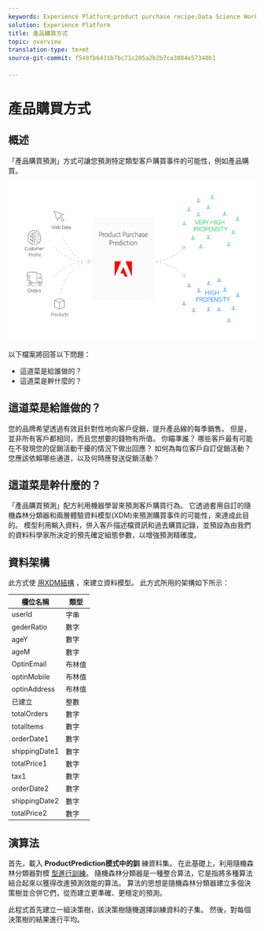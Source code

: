 ```yaml
---
keywords: Experience Platform;product purchase recipe;Data Science Workspace;popular topics
solution: Experience Platform
title: 產品購買方式
topic: overview
translation-type: tm+mt
source-git-commit: f548fb6431b7bc71c205a2b2b7ca3884e57340b1

---
```



# 產品購買方式

## 概述

「產品購買預測」方式可讓您預測特定類型客戶購買事件的可能性，例如產品購買。

![](../images/pre-built-recipes/ppp_bigpicture.png)

以下檔案將回答以下問題：
* 這道菜是給誰做的？
* 這道菜是幹什麼的？

## 這道菜是給誰做的？

您的品牌希望透過有效且針對性地向客戶促銷，提升產品線的每季銷售。 但是，並非所有客戶都相同，而且您想要的錢物有所值。 你瞄準誰？ 哪些客戶最有可能在不發現您的促銷活動干擾的情況下做出回應？ 如何為每位客戶自訂促銷活動？ 您應該依賴哪些通道，以及何時應發送促銷活動？

## 這道菜是幹什麼的？

「產品購買預測」配方利用機器學習來預測客戶購買行為。 它透過套用自訂的隨機森林分類器和兩層體驗資料模型(XDM)來預測購買事件的可能性，來達成此目的。 模型利用輸入資料，併入客戶描述檔資訊和過去購買記錄，並預設為由我們的資料科學家所決定的預先確定組態參數，以增強預測精確度。

## 資料架構

此方式使 [用XDM結構](../../xdm/home.md) ，來建立資料模型。 此方式所用的架構如下所示：

| 欄位名稱 | 類型 |
--- | ---
| userId | 字串 |
| gederRatio | 數字 |
| ageY | 數字 |
| ageM | 數字 |
| OptinEmail | 布林值 |
| optinMobile | 布林值 |
| optinAddress | 布林值 |
| 已建立 | 整數 |
| totalOrders | 數字 |
| totalItems | 數字 |
| orderDate1 | 數字 |
| shippingDate1 | 數字 |
| totalPrice1 | 數字 |
| tax1 | 數字 |
| orderDate2 | 數字 |
| shippingDate2 | 數字 |
| totalPrice2 | 數字 |


## 演算法

首先，載入 **ProductPrediction模式中的訓** 練資料集。 在此基礎上，利用隨機森林分類器對模 [型進行訓練](https://scikit-learn.org/stable/modules/generated/sklearn.ensemble.RandomForestClassifier.html)。 隨機森林分類器是一種整合算法，它是指將多種算法結合起來以獲得改進預測效能的算法。 算法的思想是隨機森林分類器建立多個決策樹並合併它們，從而建立更準確、更穩定的預測。

此程式首先建立一組決策樹，該決策樹隨機選擇訓練資料的子集。 然後，對每個決策樹的結果進行平均。